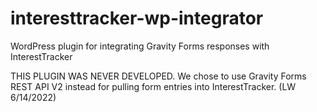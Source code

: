 # interesttracker-wp-integrator
WordPress plugin for integrating Gravity Forms responses with InterestTracker

THIS PLUGIN WAS NEVER DEVELOPED. We chose to use Gravity Forms REST API V2 instead for pulling form entries into InterestTracker. (LW 6/14/2022)
